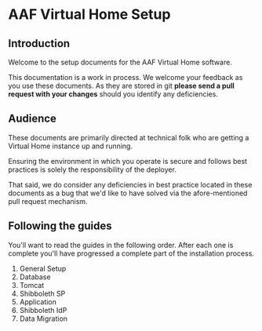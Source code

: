 # AAF Virtual Home Setup

## Introduction
Welcome to the setup documents for the AAF Virtual Home software.

This documentation is a work in process. We welcome your feedback as you use these documents. As they are stored in git **please send a pull request with your changes** should you identify any deficiencies.

## Audience
These documents are primarily directed at technical folk who are getting a Virtual Home instance up and running. 

Ensuring the environment in which you operate is secure and follows best practices is solely the responsibility of the deployer.  

That said, we do consider any deficiencies in best practice located in these documents as a bug that we'd like to have solved via the afore-mentioned pull request mechanism. 

## Following the guides
You'll want to read the guides in the following order. After each one is complete you'll have progressed a complete part of the installation process.

1. General Setup
2. Database
3. Tomcat
4. Shibboleth SP
5. Application
6. Shibboleth IdP
7. Data Migration
